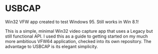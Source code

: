 # USBCAP
Win32 VFW app created to test Windows 95. Still works in Win 8.1!

This is a simple, minimal Win32 video capture app that uses a Legacy but still functional API.
I used this as a guide to getting started on my much more ambitious VFW64 application, 
checked into its own repository. The advantage to USBCAP is its elegant simplicity.




